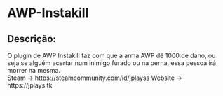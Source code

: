# AWP-Instakill
<h2><b>Descrição:</b></h2>
O plugin de AWP Instakill faz com que a arma AWP dê 1000 de dano, ou seja se alguém acertar num inimigo furado ou na perna, essa pessoa irá morrer na mesma.
<br>
Steam -> https://steamcommunity.com/id/jplayss
Website -> https://jplays.tk
